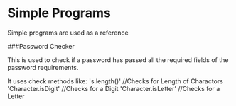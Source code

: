 Simple Programs
====================

Simple programs are used as a reference 

###Password Checker

This is used to check if a password has passed all the required fields of the password requirements.

It uses check methods like:
	's.length()'  //Checks for Length of Charactors
	'Character.isDigit' //Checks for a Digit
	'Character.isLetter' //Checks for a Letter
